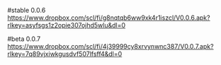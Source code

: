 #stable 0.0.6
https://www.dropbox.com/scl/fi/g8nqtqb6ww9xk4r1iszcl/V0.0.6.apk?rlkey=asyfsgs1z2opie307ojhd5wlu&dl=0

#beta 0.0.7
https://www.dropbox.com/scl/fi/4j39999cy8xrvynwnc387/V0.0.7.apk?rlkey=7q89vjxiwkgusdvf507lfsff4&dl=0
